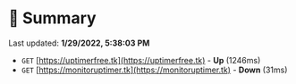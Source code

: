 # 📖 Summary
Last updated: **1/29/2022, 5:38:03 PM**

- `GET` [https://uptimerfree.tk](https://uptimerfree.tk) - **Up** (1246ms)
- `GET` [https://monitoruptimer.tk](https://monitoruptimer.tk) - **Down** (31ms)
